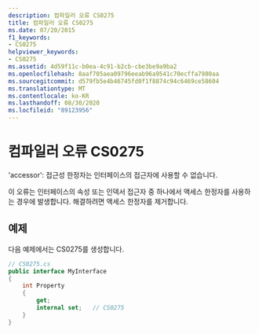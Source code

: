 ```yaml
---
description: 컴파일러 오류 CS0275
title: 컴파일러 오류 CS0275
ms.date: 07/20/2015
f1_keywords:
- CS0275
helpviewer_keywords:
- CS0275
ms.assetid: 4d59f11c-b0ea-4c91-b2cb-cbe3be9a9ba2
ms.openlocfilehash: 8aaf705aea09796eeab96a9541c70ecffa7980aa
ms.sourcegitcommit: d579fb5e4b46745fd0f1f8874c94c6469ce58604
ms.translationtype: MT
ms.contentlocale: ko-KR
ms.lasthandoff: 08/30/2020
ms.locfileid: "89123956"
---
```

# <a name="compiler-error-cs0275"></a>컴파일러 오류 CS0275
'accessor': 접근성 한정자는 인터페이스의 접근자에 사용할 수 없습니다.  
  
 이 오류는 인터페이스의 속성 또는 인덱서 접근자 중 하나에서 액세스 한정자를 사용하는 경우에 발생합니다. 해결하려면 액세스 한정자를 제거합니다.  
  
## <a name="example"></a>예제  
 다음 예제에서는 CS0275를 생성합니다.  
  
```csharp  
// CS0275.cs  
public interface MyInterface  
{  
    int Property  
    {  
        get;  
        internal set;   // CS0275  
    }  
}  
```
